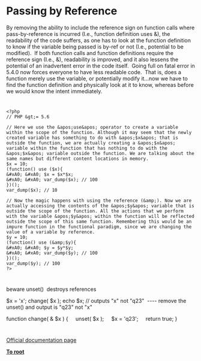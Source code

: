 # Passing by Reference





By removing the ability to include the reference sign on function calls where pass-by-reference is incurred (I.e., function definition uses &amp;), the readability of the code suffers, as one has to look at the function definition to know if the variable being passed is by-ref or not (I.e., potential to be modified).&#xA0; If both function calls and function definitions require the reference sign (I.e., &amp;), readability is improved, and it also lessens the potential of an inadvertent error in the code itself.&#xA0; Going full on fatal error in 5.4.0 now forces everyone to have less readable code.&#xA0; That is, does a function merely use the variable, or potentially modify it...now we have to find the function definition and physically look at it to know, whereas before we would know the intent immediately.

  

#





```
<?php 
// PHP &gt;= 5.6

// Here we use the &apos;use&apos; operator to create a variable within the scope of the function. Although it may seem that the newly created variable has something to do with &apos;$x&apos; that is outside the function, we are actually creating a &apos;$x&apos; variable within the function that has nothing to do with the &apos;$x&apos; variable outside the function. We are talking about the same names but different content locations in memory.
$x = 10;
(function() use ($x){
&#xA0; &#xA0; $x = $x*$x;
&#xA0; &#xA0; var_dump($x); // 100
})();
var_dump($x); // 10

// Now the magic happens with using the reference (&amp;). Now we are actually accessing the contents of the &apos;$y&apos; variable that is outside the scope of the function. All the actions that we perform with the variable &apos;$y&apos; within the function will be reflected outside the scope of this same function. Remembering this would be an impure function in the functional paradigm, since we are changing the value of a variable by reference.
$y = 10;
(function() use (&amp;$y){
&#xA0; &#xA0; $y = $y*$y;
&#xA0; &#xA0; var_dump($y); // 100
})();
var_dump($y); // 100
?>
```



  

#



beware unset()&#xA0; destroys references

$x = &apos;x&apos;;
change( $x );
echo $x; // outputs &quot;x&quot; not &quot;q23&quot;&#xA0; ---- remove the unset() and output is &quot;q23&quot; not &quot;x&quot;

function change( &amp; $x )
{
&#xA0; &#xA0; unset( $x );
&#xA0; &#xA0; $x = &apos;q23&apos;;
&#xA0; &#xA0; return true;
}

  

#

[Official documentation page](https://www.php.net/manual/en/language.references.pass.php)

**[To root](/README.md)**